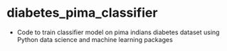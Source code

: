 # diabetes_pima_classifier

- Code to train classifier model on pima indians diabetes dataset using Python data science and machine learning packages
